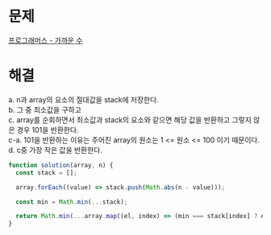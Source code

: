 # 문제

[프로그래머스 - 가까운 수](https://school.programmers.co.kr/learn/courses/30/lessons/120890)

# 해결

a. n과 array의 요소의 절대값을 stack에 저장한다.  
b. 그 중 최소값을 구하고  
c. array를 순회하면서 최소값과 stack의 요소와 같으면 해당 값을 반환하고 그렇지 않은 경우 101을 반환한다.  
c-a. 101을 반환하는 이유는 주어진 array의 원소는 1 <= 원소 <= 100 이기 때문이다.  
d. c중 가장 작은 값을 반환한다.

```js
function solution(array, n) {
  const stack = [];

  array.forEach((value) => stack.push(Math.abs(n - value)));

  const min = Math.min(...stack);

  return Math.min(...array.map((el, index) => (min === stack[index] ? el : 101)));
}
```
